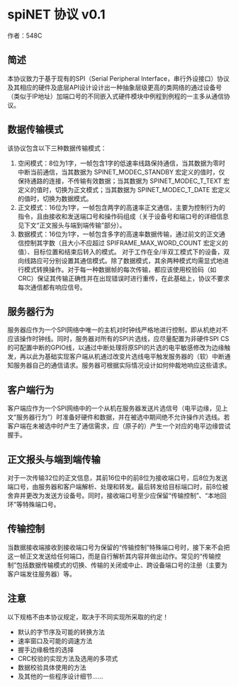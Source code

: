 # spiNET 协议 v0.1
作者：548C
## 简述
本协议致力于基于现有的SPI（Serial Peripheral Interface，串行外设接口）协议及其相应的硬件及底层API设计设计出一种抽象层级更高的类网络的通过设备号（类似于IP地址）加端口号的不同嵌入式硬件模块中例程到例程的一主多从通信协议。
## 数据传输模式
该协议包含以下三种数据传输模式：
1. 空闲模式：8位为1字，一帧包含1字的低速率线路保持通信，当其数据为零时中断当前通信，当其数据为 SPINET_MODEC_STANDBY 宏定义的值时，仅保持通路的连接，不传输有效数据；当其数据为 SPINET_MODEC_T_TEXT 宏定义的值时，切换为正文模式；当其数据为 SPINET_MODEC_T_DATE 宏定义的值时，切换为数据模式。
2. 正文模式：16位为1字，一帧包含两字的高速率正文通信，主要为控制行为的指令，且由接收和发送端口号和操作码组成（关于设备号和端口号的详细信息见下文“正文报头与端到端传输”部分）。
3. 数据模式：16位为1字，一帧包含多字的高速率数据传输，通过前文的正文通信控制其字数（且大小不应超过 SPIFRAME_MAX_WORD_COUNT 宏定义的值）、目标位置和结束后转入的模式。
对于工作在全/半双工模式下的设备，双向线路应可分别设置其通信模式。除了数据模式，其余两种模式均需显式地进行模式转换操作。对于每一种数据帧的每次传输，都应该使用校验码（如CRC）保证其传输正确性并在出现错误时进行重传，在此基础上，协议不要求每次通信都有响应信号。
## 服务器行为
服务器应作为一个SPI网络中唯一的主机对时钟线严格地进行控制，即从机绝对不应该操作时钟线。同时，服务器对所有的SPI片选线，应尽量配置为非硬件SPI CS的可配置中断的GPIO线，以通过中断处理将原SPI的片选的电平敏感修改为边缘触发，再以此为基础实现客户端从机通过改变片选线电平触发服务器的（软）中断通知服务器自己的通信请求。服务器可根据实际情况设计如何仲裁地响应这些请求。
## 客户端行为
客户端应作为一个SPI网络中的一个从机在服务器发送片选信号（电平边缘，见上文“服务器行为”）时准备好硬件和数据，并在被选中期间绝不允许操作片选线。若客户端在未被选中时产生了通信需求，应（原子的）产生一个对应的电平边缘尝试握手。
## 正文报头与端到端传输
对于一次传输32位的正文信息，其前16位中的前8位为接收端口号，后8位为发送端口号，由服务器和客户端解析、处理和转发。最后转发给目标端口时，前8位被舍弃并更改为发送方设备号。同时，接收端口号至少应保留“传输控制”、“本地回环”等特殊端口号。
## 传输控制
当数据接收端接收到接收端口号为保留的“传输控制”特殊端口号时，接下来不会把这一帧正文发送给任何端口，而是自行解析其内容并做出动作。常见的“传输控制”包括数据传输模式的切换、传输的关闭或中止、跨设备端口号的注册（主要为客户端发往服务器）等。
## 注意
以下规格不由本协议规定，取决于不同实现所采取的约定！
- 默认的字节序及可能的转换方法
- 速率窗口及可能的调速方法
- 握手边缘极性的选择
- CRC校验的实现方法及选用的多项式
- 数据校验具体使用的方法
- 及其他的一些程序设计细节......
